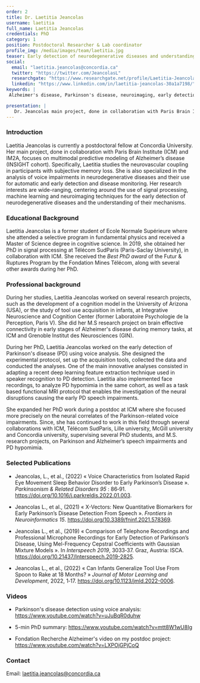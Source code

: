 ```yaml
---
order: 2
title: Dr. Laetitia Jeancolas
username: laetitia
full_name: Laetitia Jeancolas
credentials: PhD
category: 1
position: Postdoctoral Researcher & Lab coordinator
profile_img: /media/images/team/laetitia.jpg
teaser: Early detection of neurodegenerative diseases and understanding the mechanisms that drive their pathogenesis.
social:
  email: "laetitia.jeancolas@concordia.ca"
  twitter: "https://twitter.com/JeancolasL"
  researchgate: "https://www.researchgate.net/profile/Laetitia-Jeancolas"
  linkedin: "https://www.linkedin.com/in/laetitia-jeancolas-30a1a7198/"
keywords: |
 Alzheimer's disease, Parkinson's disease, neuroimaging, early detection, voice analysis, ASL, signal processing, machine learning, classification, predictive modeling, statistics

presentation: |
   Dr. Jeancolas main project, done in collaboration with Paris Brain Institute (ICM) and IM2A, focuses on multimodal predictive modeling of Alzheimer’s disease (INSIGHT cohort). Specifically, Laetitia studies the neurovascular coupling in participants with subjective memory loss. She is also specialized in the analysis of voice impairments in neurodegenerative diseases and their use for automatic and early detection and disease monitoring. Her research interests are wide-ranging, – centering around the use of signal processing, machine learning and neuroimaging techniques for the early detection of neurodegenerative diseases and the understanding of their mechanisms.
---
```


### Introduction

Laetitia Jeancolas is currently a postdoctoral fellow at Concordia University. Her main project, done in collaboration with Paris Brain Institute (ICM) and IM2A, focuses on multimodal predictive modeling of Alzheimer’s disease (INSIGHT cohort). Specifically, Laetitia studies the neurovascular coupling in participants with subjective memory loss. She is also specialized in the analysis of voice impairments in neurodegenerative diseases and their use for automatic and early detection and disease monitoring. Her research interests are wide-ranging, centering around the use of signal processing, machine learning and neuroimaging techniques for the early detection of neurodegenerative diseases and the understanding of their mechanisms.

### Educational Background

Laetitia Jeancolas is a former student of Ecole Normale Supérieure where she attended a selective program in fundamental physics and received a Master of Science degree in cognitive science. In 2019, she obtained her PhD in signal processing at Télécom SudParis (Paris-Saclay University), in collaboration with ICM. She received the *Best PhD award* of the Futur & Ruptures Program by the Fondation Mines Télécom, along with several other awards during her PhD.

### Professional background

During her studies, Laetitia Jeancolas worked on several research projects, such as the development of a cognition model in the University of Arizona (USA), or the study of tool use acquisition in infants, at Integrative Neuroscience and Cognition Center (former Laboratoire Psychologie de la Perception, Paris V). She did her M.S research project on brain effective connectivity in early stages of Alzheimer's disease during memory tasks, at ICM and Grenoble Institut des Neurosciences (GIN).

During her PhD, Laetitia Jeancolas worked on the early detection of Parkinson's disease (PD) using voice analysis. She designed the experimental protocol, set up the acquisition tools, collected the data and conducted the analyses. One of the main innovative analyses consisted in adapting a recent deep learning feature extraction technique used in speaker recognition to PD detection. Laetitia also implemented face recordings, to analyze PD hypomimia in the same cohort, as well as a task based functional MRI protocol that enables the investigation of the neural disruptions causing the early PD speech impairments.

She expanded her PhD work during a postdoc at ICM where she focused more precisely on the neural correlates of the Parkinson-related voice impairments.
Since, she has continued to work in this field through several collaborations with ICM, Télécom SudParis, Lille university, McGill university and Concordia university, supervising several PhD students, and M.S. research projects, on Parkinson and Alzheimer’s speech impairments and PD hypomimia.


### Selected Publications

  - Jeancolas, L., et al., (2022) « Voice Characteristics from Isolated Rapid Eye Movement Sleep Behavior Disorder to Early Parkinson’s Disease ». *Parkinsonism & Related Disorders 95* : 86‑91. https://doi.org/10.1016/j.parkreldis.2022.01.003. 
 
  - Jeancolas L., et al., (2021) « X-Vectors: New Quantitative Biomarkers for Early Parkinson’s Disease Detection From Speech ». *Frontiers in Neuroinformatics 15*. https://doi.org/10.3389/fninf.2021.578369. 
 
  - Jeancolas L., et al., (2019) « Comparison of Telephone Recordings and Professional Microphone Recordings for Early Detection of Parkinson’s Disease, Using Mel-Frequency Cepstral Coefficients with Gaussian Mixture Models ». In *Interspeech 2019*, 3033‑37. Graz, Austria: ISCA. https://doi.org/10.21437/Interspeech.2019-2825. 
 
  - Jeancolas L., et al., (2022) « Can Infants Generalize Tool Use From Spoon to Rake at 18 Months? » *Journal of Motor Learning and Development*, 2022, 1‑17. https://doi.org/10.1123/jmld.2022-0006. 


### Videos

- Parkinson's disease detection using voice analysis: https://www.youtube.com/watch?v=uJuBqR0duhw

- 5-min PhD summary: https://www.youtube.com/watch?v=mtt8W1wU8Ig

- Fondation Recherche Alzheimer's video on my postdoc project: https://www.youtube.com/watch?v=LXPOjGPjCoQ



### Contact

  Email: laetitia.jeancolas@concordia.ca
